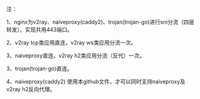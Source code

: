 注：

1、nginx为v2ray、naiveproxy(caddy2)、trojan(trojan-go)进行sni分流（四层转发），实现共用443端口。

2、v2ray tcp类应用直连，v2ray ws类应用分流一次。

3、naiveproxy直连。v2ray h2类应用分流（反代）一次。

3、trojan(trojan-go)直连。

4、naiveproxy(caddy2) 使用本github文件，才可以同时支持naiveproxy及v2ray h2反向代理。
